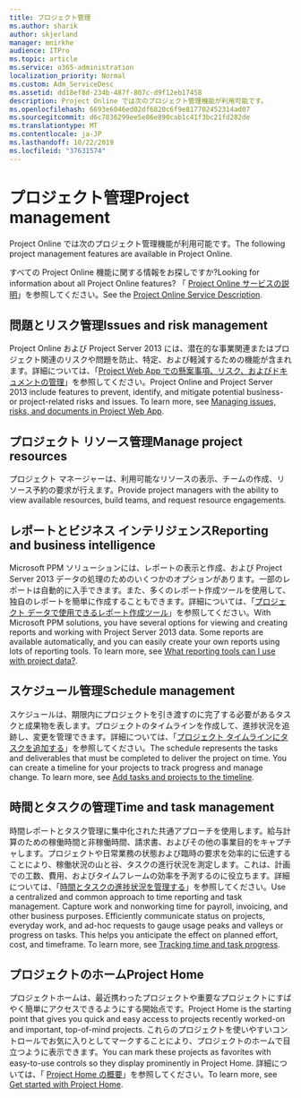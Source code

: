 ```yaml
---
title: プロジェクト管理
ms.author: sharik
author: skjerland
manager: mnirkhe
audience: ITPro
ms.topic: article
ms.service: o365-administration
localization_priority: Normal
ms.custom: Adm_ServiceDesc
ms.assetid: dd18ef8d-234b-487f-807c-d9f12eb17458
description: Project Online では次のプロジェクト管理機能が利用可能です。
ms.openlocfilehash: 6693e6046ed02df6820c6f9e817702452314ad07
ms.sourcegitcommit: d6c7836299ee5e86e890cab1c41f3bc21fd282de
ms.translationtype: MT
ms.contentlocale: ja-JP
ms.lasthandoff: 10/22/2019
ms.locfileid: "37631574"
---
```

# <a name="project-management"></a><span data-ttu-id="b84fe-103">プロジェクト管理</span><span class="sxs-lookup"><span data-stu-id="b84fe-103">Project management</span></span>

<span data-ttu-id="b84fe-104">Project Online では次のプロジェクト管理機能が利用可能です。</span><span class="sxs-lookup"><span data-stu-id="b84fe-104">The following project management features are available in Project Online.</span></span>
  
<span data-ttu-id="b84fe-105">すべての Project Online 機能に関する情報をお探しですか?</span><span class="sxs-lookup"><span data-stu-id="b84fe-105">Looking for information about all Project Online features?</span></span> <span data-ttu-id="b84fe-106">「 [Project Online サービスの説明](project-online-service-description.md)」を参照してください。</span><span class="sxs-lookup"><span data-stu-id="b84fe-106">See the [Project Online Service Description](project-online-service-description.md).</span></span>
  
## <a name="issues-and-risk-management"></a><span data-ttu-id="b84fe-107">問題とリスク管理</span><span class="sxs-lookup"><span data-stu-id="b84fe-107">Issues and risk management</span></span>

<span data-ttu-id="b84fe-p102">Project Online および Project Server 2013 には、潜在的な事業関連またはプロジェクト関連のリスクや問題を防止、特定、および軽減するための機能が含まれます。詳細については、「[Project Web App での懸案事項、リスク、およびドキュメントの管理](https://go.microsoft.com/fwlink/?LinkId=402634)」を参照してください。</span><span class="sxs-lookup"><span data-stu-id="b84fe-p102">Project Online and Project Server 2013 include features to prevent, identify, and mitigate potential business- or project-related risks and issues. To learn more, see [Managing issues, risks, and documents in Project Web App](https://go.microsoft.com/fwlink/?LinkId=402634).</span></span>
  
## <a name="manage-project-resources"></a><span data-ttu-id="b84fe-110">プロジェクト リソース管理</span><span class="sxs-lookup"><span data-stu-id="b84fe-110">Manage project resources</span></span>

<span data-ttu-id="b84fe-111">プロジェクト マネージャーは、利用可能なリソースの表示、チームの作成、リソース予約の要求が行えます。</span><span class="sxs-lookup"><span data-stu-id="b84fe-111">Provide project managers with the ability to view available resources, build teams, and request resource engagements.</span></span>
  
## <a name="reporting-and-business-intelligence"></a><span data-ttu-id="b84fe-112">レポートとビジネス インテリジェンス</span><span class="sxs-lookup"><span data-stu-id="b84fe-112">Reporting and business intelligence</span></span>

<span data-ttu-id="b84fe-p103">Microsoft PPM ソリューションには、レポートの表示と作成、および Project Server 2013 データの処理のためのいくつかのオプションがあります。一部のレポートは自動的に入手できます。また、多くのレポート作成ツールを使用して、独自のレポートを簡単に作成することもできます。詳細については、「[プロジェクト データで使用できるレポート作成ツール](https://go.microsoft.com/fwlink/?LinkId=402642)」を参照してください。</span><span class="sxs-lookup"><span data-stu-id="b84fe-p103">With Microsoft PPM solutions, you have several options for viewing and creating reports and working with Project Server 2013 data. Some reports are available automatically, and you can easily create your own reports using lots of reporting tools. To learn more, see [What reporting tools can I use with project data?](https://go.microsoft.com/fwlink/?LinkId=402642).</span></span>
  
## <a name="schedule-management"></a><span data-ttu-id="b84fe-116">スケジュール管理</span><span class="sxs-lookup"><span data-stu-id="b84fe-116">Schedule management</span></span>

<span data-ttu-id="b84fe-p104">スケジュールは、期限内にプロジェクトを引き渡すのに完了する必要があるタスクと成果物を表します。プロジェクトのタイムラインを作成して、進捗状況を追跡し、変更を管理できます。詳細については、「[プロジェクト タイムラインにタスクを追加する](https://go.microsoft.com/fwlink/?LinkID=402655)」を参照してください。</span><span class="sxs-lookup"><span data-stu-id="b84fe-p104">The schedule represents the tasks and deliverables that must be completed to deliver the project on time. You can create a timeline for your projects to track progress and manage change. To learn more, see [Add tasks and projects to the timeline](https://go.microsoft.com/fwlink/?LinkID=402655).</span></span>
  
## <a name="time-and-task-management"></a><span data-ttu-id="b84fe-120">時間とタスクの管理</span><span class="sxs-lookup"><span data-stu-id="b84fe-120">Time and task management</span></span>

<span data-ttu-id="b84fe-p105">時間レポートとタスク管理に集中化された共通アプローチを使用します。給与計算のための稼働時間と非稼働時間、請求書、およびその他の事業目的をキャプチャします。プロジェクトや日常業務の状態および臨時の要求を効率的に伝達することにより、稼働状況の山と谷、タスクの進行状況を測定します。これは、計画での工数、費用、およびタイムフレームの効率を予測するのに役立ちます。詳細については、「[時間とタスクの進捗状況を管理する](https://go.microsoft.com/fwlink/p/?LinkId=271321)」を参照してください。</span><span class="sxs-lookup"><span data-stu-id="b84fe-p105">Use a centralized and common approach to time reporting and task management. Capture work and nonworking time for payroll, invoicing, and other business purposes. Efficiently communicate status on projects, everyday work, and ad-hoc requests to gauge usage peaks and valleys or progress on tasks. This helps you anticipate the effect on planned effort, cost, and timeframe. To learn more, see [Tracking time and task progress](https://go.microsoft.com/fwlink/p/?LinkId=271321).</span></span>

## <a name="project-home"></a><span data-ttu-id="b84fe-126">プロジェクトのホーム</span><span class="sxs-lookup"><span data-stu-id="b84fe-126">Project Home</span></span>

<span data-ttu-id="b84fe-127">プロジェクトホームは、最近携わったプロジェクトや重要なプロジェクトにすばやく簡単にアクセスできるようにする開始点です。</span><span class="sxs-lookup"><span data-stu-id="b84fe-127">Project Home is the starting point that gives you quick and easy access to projects recently worked-on and important, top-of-mind projects.</span></span> <span data-ttu-id="b84fe-128">これらのプロジェクトを使いやすいコントロールでお気に入りとしてマークすることにより、プロジェクトのホームで目立つように表示できます。</span><span class="sxs-lookup"><span data-stu-id="b84fe-128">You can mark these projects as favorites with easy-to-use controls so they display prominently in Project Home.</span></span> <span data-ttu-id="b84fe-129">詳細については、「 [Project Home の概要](https://support.office.com/article/get-started-with-project-home-a3b38418-35e7-4df4-8e4a-ba6a4fa0562a?ui=en-US&rs=en-US&ad=US)」を参照してください。</span><span class="sxs-lookup"><span data-stu-id="b84fe-129">To learn more, see [Get started with Project Home](https://support.office.com/article/get-started-with-project-home-a3b38418-35e7-4df4-8e4a-ba6a4fa0562a?ui=en-US&rs=en-US&ad=US).</span></span>
